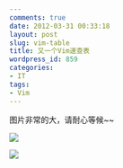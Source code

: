 ```yaml
---
comments: true
date: 2012-03-31 00:33:18
layout: post
slug: vim-table
title: 又一个Vim速查表
wordpress_id: 859
categories:
- IT
tags:
- Vim
---
```


图片非常的大，请耐心等候~~

<!-- more -->

[![](http://everet.org/wp-content/uploads/2012/03/vim-cheat-sheet-full.png)](http://everet.org/wp-content/uploads/2012/03/vim-cheat-sheet-full.png)

[![](http://everet.org/wp-content/uploads/2012/03/vim-shortcuts.png)](http://everet.org/wp-content/uploads/2012/03/vim-shortcuts.png)
